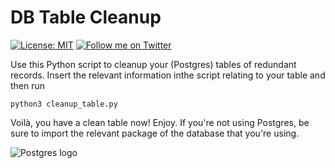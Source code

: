 # DB Table Cleanup
[![License: MIT](https://img.shields.io/badge/License-MIT-blue.svg)](https://opensource.org/licenses/MIT)
[![Follow me on Twitter](https://img.shields.io/twitter/follow/neverloquacious?style=social)](https://twitter.com/neverloquacious)

Use this Python script to cleanup your (Postgres) tables of redundant records.
Insert the relevant information inthe script relating to your table and then run
```shell
python3 cleanup_table.py
```
Voilà, you have a clean table now! Enjoy.
If you're not using Postgres, be sure to import the relevant package of the database that you're using.  

![Postgres logo](https://cdn.icon-icons.com/icons2/2415/PNG/128/postgresql_plain_wordmark_logo_icon_146390.png)
